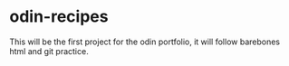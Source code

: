 # odin-recipes

This will be the first project for the odin portfolio, it will follow barebones html and git practice.
